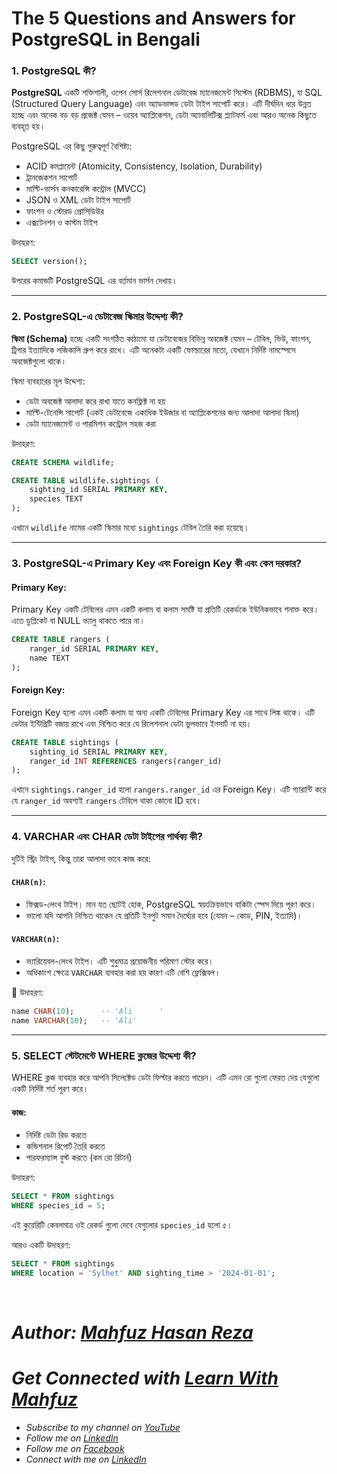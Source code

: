 # The 5 Questions and Answers for PostgreSQL in Bengali

### 1. **PostgreSQL কী?**

**PostgreSQL** একটি শক্তিশালী, ওপেন সোর্স রিলেশনাল ডেটাবেজ ম্যানেজমেন্ট সিস্টেম (RDBMS), যা SQL (Structured Query Language) এবং অ্যাডভান্সড ডেটা টাইপ সাপোর্ট করে। এটি দীর্ঘদিন ধরে উন্নত হচ্ছে এবং অনেক বড় বড় প্রজেক্ট যেমন – ওয়েব অ্যাপ্লিকেশন, ডেটা অ্যানালিটিক্স প্ল্যাটফর্ম এবং আরও অনেক কিছুতে ব্যবহৃত হয়।

PostgreSQL এর কিছু গুরুত্বপূর্ণ বৈশিষ্ট্য:

- ACID কমপ্লায়েন্ট (Atomicity, Consistency, Isolation, Durability)
- ট্রানজেকশন সাপোর্ট
- মাল্টি-ভার্সন কনকারেন্সি কন্ট্রোল (MVCC)
- JSON ও XML ডেটা টাইপ সাপোর্ট
- ফাংশন ও স্টোরড প্রোসিডিউর
- এক্সটেনশন ও কাস্টম টাইপ

উদাহরণ:

```sql
SELECT version();
```

উপরের কমান্ডটি PostgreSQL এর বর্তমান ভার্সন দেখায়।

---

### 2. **PostgreSQL-এ ডেটাবেজ স্কিমার উদ্দেশ্য কী?**

**স্কিমা (Schema)** হচ্ছে একটি সংগঠিত কাঠামো যা ডেটাবেজের বিভিন্ন অবজেক্ট যেমন – টেবিল, ভিউ, ফাংশন, ট্রিগার ইত্যাদিকে লজিকালি গ্রুপ করে রাখে। এটি অনেকটা একটি ফোল্ডারের মতো, যেখানে নির্দিষ্ট নামস্পেসে অবজেক্টগুলো থাকে।

স্কিমা ব্যবহারের মূল উদ্দেশ্য:

* ডেটা অবজেক্ট আলাদা করে রাখা যাতে কনফ্লিক্ট না হয়
* মাল্টি-টেনেন্সি সাপোর্ট (একই ডেটাবেজে একাধিক ইউজার বা অ্যাপ্লিকেশনের জন্য আলাদা আলাদা স্কিমা)
* ডেটা ম্যানেজমেন্ট ও পারমিশন কন্ট্রোল সহজ করা

উদাহরণ:

```sql
CREATE SCHEMA wildlife;

CREATE TABLE wildlife.sightings (
    sighting_id SERIAL PRIMARY KEY,
    species TEXT
);
```

এখানে `wildlife` নামের একটি স্কিমার মধ্যে `sightings` টেবিল তৈরি করা হয়েছে।

---

### 3. **PostgreSQL-এ Primary Key এবং Foreign Key কী এবং কেন দরকার?**

#### **Primary Key**:

Primary Key একটি টেবিলের এমন একটি কলাম বা কলাম সমষ্টি যা প্রতিটি রেকর্ডকে ইউনিকভাবে শনাক্ত করে। এতে ডুপ্লিকেট বা NULL ভ্যালু থাকতে পারে না।

```sql
CREATE TABLE rangers (
    ranger_id SERIAL PRIMARY KEY,
    name TEXT
);
```

#### **Foreign Key**:

Foreign Key হলো এমন একটি কলাম যা অন্য একটি টেবিলের Primary Key এর সাথে লিঙ্ক থাকে। এটি ডেটার ইন্টিগ্রিটি বজায় রাখে এবং নিশ্চিত করে যে রিলেশনাল ডেটা ভুলভাবে ইনসার্ট না হয়।

```sql
CREATE TABLE sightings (
    sighting_id SERIAL PRIMARY KEY,
    ranger_id INT REFERENCES rangers(ranger_id)
);
```

এখানে `sightings.ranger_id` হলো `rangers.ranger_id` এর Foreign Key। এটি গ্যারান্টি করে যে `ranger_id` অবশ্যই `rangers` টেবিলে থাকা কোনো ID হবে।

---

### 4. **VARCHAR এবং CHAR ডেটা টাইপের পার্থক্য কী?**

দুটিই স্ট্রিং টাইপ, কিন্তু তারা আলাদা ভাবে কাজ করে:

#### `CHAR(n)`:

* ফিক্সড-লেংথ টাইপ। মান যত ছোটই হোক, PostgreSQL স্বয়ংক্রিয়ভাবে বাকিটা স্পেস দিয়ে পূরণ করে।
* ভালো যদি আপনি নিশ্চিত থাকেন যে প্রতিটি ইনপুট সমান দৈর্ঘ্যের হবে (যেমন – কোড, PIN, ইত্যাদি)।

#### `VARCHAR(n)`:

* ভ্যারিয়েবল-লেংথ টাইপ। এটি শুধুমাত্র প্রয়োজনীয় পরিমাণ স্টোর করে।
* অধিকাংশ ক্ষেত্রে `VARCHAR` ব্যবহার করা হয় কারণ এটি বেশি ফ্লেক্সিবল।

🧠 উদাহরণ:

```sql
name CHAR(10);      -- 'Ali      '
name VARCHAR(10);   -- 'Ali'
```

---

### 5. **SELECT স্টেটমেন্টে WHERE ক্লজের উদ্দেশ্য কী?**

WHERE ক্লজ ব্যবহার করে আপনি সিলেক্টেড ডেটা ফিল্টার করতে পারেন। এটি এমন রো গুলো ফেরত দেয় যেগুলো একটি নির্দিষ্ট শর্ত পূরণ করে।

#### কাজ:

* নির্দিষ্ট ডেটা রিড করতে
* কন্ডিশনাল রিপোর্ট তৈরি করতে
* পারফরম্যান্স বুস্ট করতে (কম রো রিটার্ন)

উদাহরণ:

```sql
SELECT * FROM sightings
WHERE species_id = 5;
```

এই কুয়েরিটি কেবলমাত্র ওই রেকর্ড গুলো দেবে যেগুলোর `species_id` হলো ৫।

আরও একটি উদাহরণ:

```sql
SELECT * FROM sightings
WHERE location = 'Sylhet' AND sighting_time > '2024-01-01';
```

<br>


# _Author: [Mahfuz Hasan Reza](https://github.com/mahfuzhasanreza/)_
# _Get Connected with [Learn With Mahfuz](https://www.youtube.com/@learn-with-mahfuz)_
  - _Subscribe to my channel on [YouTube](https://www.youtube.com/@learn-with-mahfuz)_
  - _Follow me on [LinkedIn](https://www.linkedin.com/company/learn-with-mahfuz)_
  - _Follow me on [Facebook](https://www.facebook.com/LearnWithMahfuzLWM)_
  - _Connect with me on [LinkedIn](https://www.linkedin.com/in/mahfuzhasanreza/)_